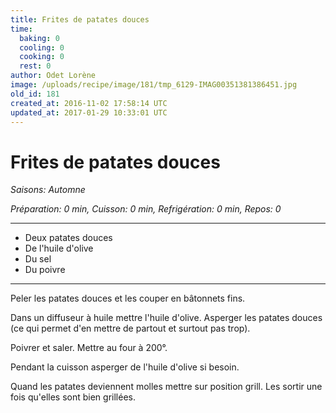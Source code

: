 ```yaml
---
title: Frites de patates douces
time:
  baking: 0
  cooling: 0
  cooking: 0
  rest: 0
author: Odet Lorène
image: /uploads/recipe/image/181/tmp_6129-IMAG00351381386451.jpg
old_id: 181
created_at: 2016-11-02 17:58:14 UTC
updated_at: 2017-01-29 10:33:01 UTC
---
```


# Frites de patates douces



*Saisons: Automne*

*Préparation: 0 min, Cuisson: 0 min, Refrigération: 0 min, Repos: 0*

---

- Deux patates douces
- De l'huile d'olive
- Du sel
- Du poivre

---

Peler les patates douces et les couper en bâtonnets fins.

Dans un diffuseur à huile mettre l'huile d'olive. Asperger les patates douces (ce qui permet d'en mettre de partout et surtout pas trop).

Poivrer et saler. Mettre au four à 200°.

Pendant la cuisson asperger de l'huile d'olive si besoin. 

Quand les patates deviennent molles mettre sur position grill. Les sortir une fois qu'elles sont bien grillées.
